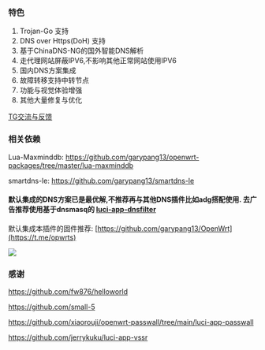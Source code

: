 ### 特色
1.  Trojan-Go 支持
1.  DNS over Https(DoH) 支持
1.  基于ChinaDNS-NG的国外智能DNS解析
1.  走代理网站屏蔽IPV6,不影响其他正常网站使用IPV6
1.  国内DNS方案集成
1.  故障转移支持中转节点
1.  功能与视觉体验增强
1.  其他大量修复与优化

[TG交流与反馈](https://t.me/opwrts)

### 相关依赖 

Lua-Maxminddb: https://github.com/garypang13/openwrt-packages/tree/master/lua-maxminddb

smartdns-le:   https://github.com/garypang13/smartdns-le


#### 默认集成的DNS方案已是最优解,不推荐再与其他DNS插件比如adg搭配使用. 去广告推荐使用基于dnsmasq的 [luci-app-dnsfilter](https://github.com/garypang13/luci-app-dnsfilter)

默认集成本插件的固件推荐: [https://github.com/garypang13/OpenWrt](https://t.me/opwrts)

![](https://raw.githubusercontent.com/garypang13/luci-app-bypass/main/screenshot.png)

### 感谢
https://github.com/fw876/helloworld

https://github.com/small-5

https://github.com/xiaorouji/openwrt-passwall/tree/main/luci-app-passwall

https://github.com/jerrykuku/luci-app-vssr
